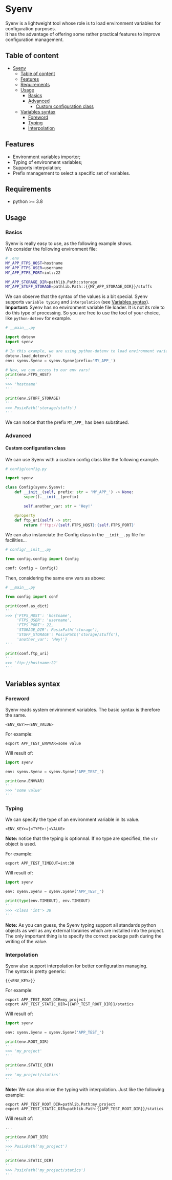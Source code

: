 # Syenv

Syenv is a lightweight tool whose role is to load environment variables for configuration purposes.  
It has the advantage of offering some rather practical features to improve configuration management.  

## Table of content
- [Syenv](#syenv)
  - [Table of content](#table-of-content)
  - [Features](#features)
  - [Requirements](#requirements)
  - [Usage](#usage)
    - [Basics](#basics)
    - [Advanced](#advanced)
      - [Custom configuration class](#custom-configuration-class)
  - [Variables syntax](#variables-syntax)
    - [Foreword](#foreword)
    - [Typing](#typing)
    - [Interpolation](#interpolation)

## Features

- Environment variables importer;
- Typing of environment variables;
- Supports interpolation;
- Prefix management to select a specific set of variables.

## Requirements

- python >= 3.8

## Usage

### Basics

Syenv is really easy to use, as the following example shows.  
We consider the following environment file:

```bash
# .env
MY_APP_FTPS_HOST=hostname
MY_APP_FTPS_USER=username
MY_APP_FTPS_PORT=int::22

MY_APP_STORAGE_DIR=pathlib.Path::storage
MY_APP_STUFF_STORAGE=pathlib.Path::{{MY_APP_STORAGE_DIR}}/stuffs
```

We can observe that the syntax of the values is a bit special. Syenv supports `variable typing` and `interpolation` (see [Variables syntax](#variables-syntax)).  
**Important:** Syenv has no environment variable file loader. It is not its role to do this type of processing. So you are free to use the tool of your choice, like `python-dotenv` for example.

```python
# __main__.py

import dotenv
import syenv

# In this example, we are using python-dotenv to load environment variables.
dotenv.load_dotenv()
env: syenv.Syenv = syenv.Syenv(prefix='MY_APP_')

# Now, we can access to our env vars!
print(env.FTPS_HOST)
'''
>>> 'hostname' 
'''

print(env.STUFF_STORAGE)
''' 
>>> PosixPath('storage/stuffs') 
'''
```

We can notice that the prefix `MY_APP_` has been substitued.

### Advanced

#### Custom configuration class

We can use Syenv with a custom config class like the following example.

```python
# config/config.py

import syenv

class Config(syenv.Syenv):
    def __init__(self, prefix: str = 'MY_APP_') -> None:
        super().__init__(prefix)

        self.another_var: str = 'Hey!'

    @property
    def ftp_uri(self) -> str:
        return f'ftp://{self.FTPS_HOST}:{self.FTPS_PORT}'

```

We can also instanciate the Config class in the `__init__.py` file for facilities...

```python
# config/__init__.py

from config.config import Config

conf: Config = Config()
```

Then, considering the same env vars as above:

```python
# __main__.py

from config import conf

print(conf.as_dict)
'''
>>> {'FTPS_HOST': 'hostname',
     'FTPS_USER': 'username',
     'FTPS_PORT': 22,
     'STORAGE_DIR': PosixPath('storage'),
     'STUFF_STORAGE': PosixPath('storage/stuffs'),
     'another_var': 'Hey!'}
'''

print(conf.ftp_uri)
''' 
>>> 'ftp://hostname:22'
'''
```

## Variables syntax

### Foreword

Syenv reads system environment variables. The basic syntax is therefore the same.

    <ENV_KEY>=<ENV_VALUE>

For example:

    export APP_TEST_ENVVAR=some value

Will result of:

```python
import syenv

env: syenv.Syenv = syenv.Syenv('APP_TEST_')

print(env.ENVVAR)
'''
>>> 'some value'
'''
```

### Typing

We can specify the type of an environment variable in its value.

    <ENV_KEY>=[<TYPE>:]<VALUE>

**Note:** notice that the typing is optionnal. If no type are specified, the `str` object is used.

For example:

    export APP_TEST_TIMEOUT=int:30

Will result of:

```python
import syenv

env: syenv.Syenv = syenv.Syenv('APP_TEST_')

print(type(env.TIMEOUT), env.TIMEOUT)
'''
>>> <class 'int'> 30
'''
```

**Note:** As you can guess, the Syenv typing support all standards python objects as well as any external librairies which are installed into the project.  
The only important thing is to specify the correct package path during the writing of the value.

### Interpolation

Syenv also support interpolation for better configuration managing.  
The syntax is pretty generic:

    {{<ENV_KEY>}}

For example:

    export APP_TEST_ROOT_DIR=my_project
    export APP_TEST_STATIC_DIR={{APP_TEST_ROOT_DIR}}/statics

Will result of:

```python
import syenv

env: syenv.Syenv = syenv.Syenv('APP_TEST_')

print(env.ROOT_DIR)
'''
>>> 'my_project'
'''

print(env.STATIC_DIR)
'''
>>> 'my_project/statics'
'''
```

**Note:** We can also mixe the typing with interpolation. Just like the following example:

    export APP_TEST_ROOT_DIR=pathlib.Path:my_project
    export APP_TEST_STATIC_DIR=pathlib.Path:{{APP_TEST_ROOT_DIR}}/statics

Will result of:

```python
...

print(env.ROOT_DIR)
'''
>>> PosixPath('my_project')
'''

print(env.STATIC_DIR)
'''
>>> PosixPath('my_project/statics')
'''
```